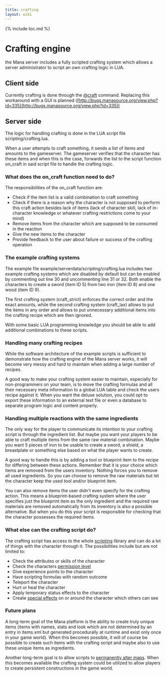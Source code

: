 ```yaml
---
title: crafting
layout: wiki
---
```

{% include toc.md %}
#  Crafting engine

the Mana server includes a fully scripted crafting system which allows a server administrator to script an own crafting logic in LUA.

##  Client side
Currently crafting is done through the [@craft](chat_commands/craft.html) command. Replacing this workaround with a GUI is planned ([http://bugs.manasource.org/view.php?id=335](http://bugs.manasource.org/view.php?id=335))

##  Server side

The logic for handling crafting is done in the LUA script file scripting/crafting.lua.

When a user attempts to craft something, it sends a list of items and amounts to the gameserver. The gameserver verifies that the character has these items and when this is the case, forwards the list to the script function on_craft in said script file to handle the crafting logic.

###  What does the on_craft function need to do?

The responsibilities of the on_craft function are:

  - Check if the item list is a valid combination to craft something
  - Check if there is a reason why the character is not supposed to perform this craft action besides lack of items (lack of character skill, lack of in-character knowledge or whatever crafting restrictions come to your mind)
  - Remove items from the character which are supposed to be consumed in the reaction
  - Give the new items to the character
  - Provide feedback to the user about failure or success of the crafting operation

###  The example crafting systems

The example file example/serverdata/scripting/crafting.lua includes two example crafting systems which are disabled by default but can be enabled by commenting out line 30 and uncommenting line 31 or 32. Both enable the characters to create a sword (item ID 5) from two iron (item ID 8) and one wood (item ID 9).

The first crafting system (craft_strict) enforces the correct order and the exact amounts, while the second crafting system (craft_lax) allows to put the items in any order and allows to put unnecessary additional items into the crafting recipe which are then ignored.

With some basic LUA programming knowledge you should be able to add additional combinations to these scripts.

###  Handling many crafting recipes
While the software architecture of the example scripts is sufficient to demonstrate how the crafting engine of the Mana server works, it will become very messy and hard to maintain when adding a large number of recipes.

A good way to make your crafting system easier to maintain, especially for non-programmers on your team, is to move the crafting formulas and all their necessary meta information to a global LUA table and check the users recipe against it. When you want the deluxe solution, you could opt to export these information to an external text file or even a database to separate program logic and content properly.

###  Handling multiple reactions with the same ingredients
The only way for the player to communicate its intention to your crafting script is through the ingredient list. But maybe you want your players to be able to craft multiple items from the same raw material combination. Maybe you want 5 pieces of iron to be usable to create a sword, a shield, a breastplate or something else based on what the player wants to create.

A good way to handle this is by adding a tool or blueprint item to the recipe for differing between these actions. Remember that it is your choice which items are removed from the users inventory. Nothing forces you to remove all used ingredients. So you can choose to remove the raw materials but let the character keep the used tool and/or blueprint item.

You can also remove items the user didn't even specify for the crafting action. This means a blueprint-based crafting system where the user specifies just the blueprint item as the only ingredient and the required raw materials are removed automatically from its inventory is also a possible alternative. But when you do this your script is responsible for checking that the character possesses the required items.

###  What else can the crafting script do?
The crafting script has access to the whole [scripting](scripting.html) library and can do a lot of things with the character through it. The possibilities include but are not limited to:
 * Check the attributes or skills of the character
 * Check the characters [permission level](permissions.xml.html)
 * Give experience points to the character
 * Have scripting formulas with random outcome
 * Teleport the character
 * Hurt or heal the character
 * Apply temporary status effects to the character
 * Create [special effects](specials.xml.html) on or around the character which others can see

###  Future plans
A long-term goal of the Mana platform is the ability to create truly unique items (items with names, stats and look which are not determined by an entry in items.xml but generated procedurally at runtime and exist only once in your game world). When this becomes possible, it will of course be possible to create such items with the crafting script and maybe also to use these unique items as ingredients.

Another long-term goal is to allow scripts to [permanently alter maps](runtime_map_modification.html). When this becomes available the crafting system could be utilized to allow players to create persistent constructions in the game world.
